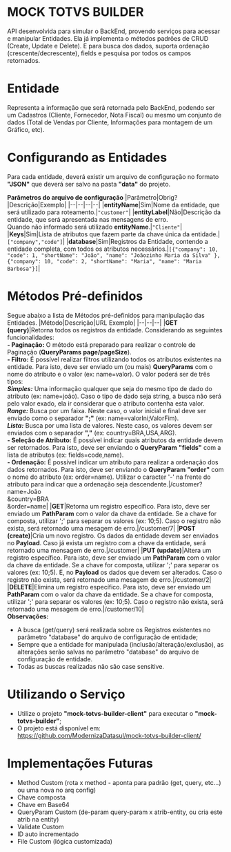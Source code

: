 # MOCK TOTVS BUILDER
API desenvolvida para simular o BackEnd, provendo serviços para acessar e manipular Entidades.
Ela já implementa o métodos padrões de CRUD (Create, Update e Delete). 
E para busca dos dados, suporta ordenação (crescente/decrescente), fields e pesquisa por todos os campos retornados. 

# Entidade
Representa a informação que será retornada pelo BackEnd, podendo ser um Cadastros (Cliente, Fornecedor, Nota Fiscal) ou mesmo um conjunto de dados (Total de Vendas por Cliente, Informações para montagem de um Gráfico, etc).

# Configurando as Entidades
Para cada entidade, deverá existir um arquivo de configuração no formato **"JSON"** que deverá ser salvo na pasta **"data"** do projeto.

**Parâmetros do arquivo de configuração**
|Parâmetro|Obrig?|Descrição|Exemplo|
|--|--|--|--|
|**entityName**|Sim|Nome da entidade, que será utilizado para roteamento.|```"customer"```|
|**entityLabel**|Não|Descrição da entidade, que será apresentada nas mensagens de erro.<br>Quando não informado será utilizado **entityName**.|```"Cliente"```|
|**Keys**|Sim|Lista de atributos que fazem parte da chave única da entidade.|```["company","code"]```|
|**database**|Sim|Registros da Entidade, contendo a entidade completa, com todos os atributos necessários.|```[{"company": 10, "code": 1, "shortName": "João", "name": "Joãozinho Maria da Silva" },```<br>```{"company": 10, "code": 2, "shortName": "Maria", "name": "Maria Barbosa"}]```|

# Métodos Pré-definidos
Segue abaixo a lista de Métodos pré-definidos para manipulação das Entidades.
|Método|Descrição|URL Exemplo|
|--|--|--|
|**GET (query)**|Retorna todos os registros da entidade. Considerando as seguintes funcionalidades:<br>**- Paginação:** O método está preparado para realizar o controle de Paginação (**QueryParams** **page/pageSize**).<br>**- Filtro:** É possível realizar filtros utilizando todos os atributos existentes na entidade. Para isto, deve ser enviado um (ou mais) **QueryParams** com o nome do atributo e o valor (ex: name=valor). O valor poderá ser de três tipos:<br>**_Simples:_** Uma informação qualquer que seja do mesmo tipo de dado do atributo (ex: name=joão). Caso o tipo de dado seja string, a busca não será pelo valor exado, ela ir considerar que o atributo contenha esta valor.<br>**_Range:_** Busca por um faixa. Neste caso, o valor inicial e final deve ser enviado como o separador **";"** (ex: name=valorIni;ValorFim).<br>**_Lista:_** Busca por uma lista de valores. Neste caso, os valores devem ser enviados com o separador **","** (ex: country=BRA,USA,ARG).<br>**- Seleção de Atributo:** É possível indicar quais atributos da entidade devem ser retornados. Para isto, deve ser enviando o **QueryParam** **"fields"** com a lista de atributos (ex: fields=code,name).<br>**- Ordenação:** É possível indicar um atributo para realizar a ordenação dos dados retornados. Para isto, deve ser enviando o **QueryParam** **"order"** com o nome do atributo (ex: order=name). Utilizar o caracter '-' na frente do atributo para indicar que a ordenação seja descendente.|/customer?<br>name=João<br>&country=BRA<br>&order=name|
|**GET**|Retorna um registro específico. Para isto, deve ser enviado um **PathParam** com o valor da chave da entidade. Se a chave for composta, utilizar ';' para separar os valores (ex: 10;5). Caso o registro não exista, será retornado uma mesagem de erro.|/customer/7|
|**POST (create)**|Cria um novo registro. Os dados da entidade devem ser enviados no **Payload**. Caso já exista um registro com a chave da entidade, será retornado uma mensagem de erro.|/customer|
|**PUT (update)**|Altera um registro específico. Para isto, deve ser enviado um **PathParam** com o valor da chave da entidade. Se a chave for composta, utilizar ';' para separar os valores (ex: 10;5). E, no **Payload** os dados que devem ser alterados. Caso o registro não exista, será retornado uma mesagem de erro.|/customer/2|
|**DELETE**|Elimina um registro específico. Para isto, deve ser enviado um **PathParam** com o valor da chave da entidade. Se a chave for composta, utilizar ';' para separar os valores (ex: 10;5). Caso o registro não exista, será retornado uma mesagem de erro.|/customer/10|  
**Observações:**
- A busca (get/query) será realizada sobre os Registros existentes no parâmetro "database" do arquivo de configuração de entidade; 
- Sempre que a entidade for manipulada (inclusão/alteração/exclusão), as alterações serão salvas no parâmetro "database" do arquivo de configuração de entidade.
- Todas as buscas realizadas não são case sensitive.

# Utilizando o Serviço
- Utilize o projeto **"mock-totvs-builder-client"** para executar o **"mock-totvs-builder"**;
- O projeto está disponível em:<br>https://github.com/ModernizaDatasul/mock-totvs-builder-client/

# Implementações Futuras
- Method Custom (rota x method - aponta para padrão (get, query, etc...) ou uma nova no arq config)
- Chave composta
- Chave em Base64
- QueryParam Custom (de-param query-param x atrib-entity, ou cria este atrib na entity)
- Validate Custom
- ID auto incrementado
- File Custom (lógica customizada)


